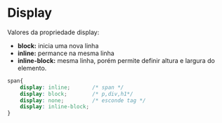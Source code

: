 # Display

Valores da propriedade display:

- **block:** inicia uma nova linha
- **inline:** permance na mesma linha
- **inline-block:** mesma linha, porém permite definir altura e largura do elemento.

```css
span{
    display: inline;       /* span */
    display: block;        /* p,div,h1*/
    display: none;         /* esconde tag */
    display: inline-block; 
}
```
